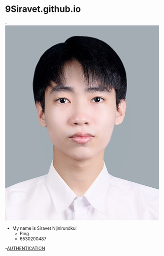 # 9Siravet.github.io
-![siravet](siravet.jpg)
- My name is Siravet Nijnirundkul
  - Ping
  - 6530200487
 


-[AUTHENTICATION](authentication)
